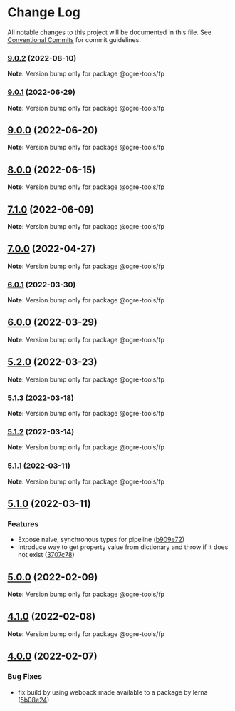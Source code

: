 # Change Log

All notable changes to this project will be documented in this file.
See [Conventional Commits](https://conventionalcommits.org) for commit guidelines.

### [9.0.2](https://github.com/ogre-works/ogre-tools/compare/v9.0.1...v9.0.2) (2022-08-10)

**Note:** Version bump only for package @ogre-tools/fp





### [9.0.1](https://github.com/ogre-works/ogre-tools/compare/v9.0.0...v9.0.1) (2022-06-29)

**Note:** Version bump only for package @ogre-tools/fp





## [9.0.0](https://github.com/ogre-works/ogre-tools/compare/v8.0.0...v9.0.0) (2022-06-20)

**Note:** Version bump only for package @ogre-tools/fp





## [8.0.0](https://github.com/ogre-works/ogre-tools/compare/v7.1.0...v8.0.0) (2022-06-15)

**Note:** Version bump only for package @ogre-tools/fp





## [7.1.0](https://github.com/ogre-works/ogre-tools/compare/v7.0.0...v7.1.0) (2022-06-09)

**Note:** Version bump only for package @ogre-tools/fp





## [7.0.0](https://github.com/ogre-works/ogre-tools/compare/v6.0.1...v7.0.0) (2022-04-27)

**Note:** Version bump only for package @ogre-tools/fp





### [6.0.1](https://github.com/ogre-works/ogre-tools/compare/v6.0.0...v6.0.1) (2022-03-30)

**Note:** Version bump only for package @ogre-tools/fp





## [6.0.0](https://github.com/ogre-works/ogre-tools/compare/v5.2.0...v6.0.0) (2022-03-29)

**Note:** Version bump only for package @ogre-tools/fp





## [5.2.0](https://github.com/ogre-works/ogre-tools/compare/v5.1.3...v5.2.0) (2022-03-23)

**Note:** Version bump only for package @ogre-tools/fp





### [5.1.3](https://github.com/ogre-works/ogre-tools/compare/v5.1.2...v5.1.3) (2022-03-18)

**Note:** Version bump only for package @ogre-tools/fp





### [5.1.2](https://github.com/ogre-works/ogre-tools/compare/v5.1.1...v5.1.2) (2022-03-14)

**Note:** Version bump only for package @ogre-tools/fp





### [5.1.1](https://github.com/ogre-works/ogre-tools/compare/v5.1.0...v5.1.1) (2022-03-11)

**Note:** Version bump only for package @ogre-tools/fp





## [5.1.0](https://github.com/ogre-works/ogre-tools/compare/v5.0.0...v5.1.0) (2022-03-11)


### Features

* Expose naive, synchronous types for pipeline ([b909e72](https://github.com/ogre-works/ogre-tools/commit/b909e7239c5d2507088805a1d51aaef649ade837))
* Introduce way to get property value from dictionary and throw if it does not exist ([3707c78](https://github.com/ogre-works/ogre-tools/commit/3707c78c525fd9eb3e2b02f509e19f977164757d))



## [5.0.0](https://github.com/ogre-works/ogre-tools/compare/v4.1.0...v5.0.0) (2022-02-09)

**Note:** Version bump only for package @ogre-tools/fp





## [4.1.0](https://github.com/ogre-works/ogre-tools/compare/v4.0.0...v4.1.0) (2022-02-08)

**Note:** Version bump only for package @ogre-tools/fp





## [4.0.0](https://github.com/ogre-works/ogre-tools/compare/v3.2.1...v4.0.0) (2022-02-07)


### Bug Fixes

* fix build by using webpack made available to a package by lerna ([5b08e24](https://github.com/ogre-works/ogre-tools/commit/5b08e2472fe06514901546e8a5eb8d8664282a0c))
